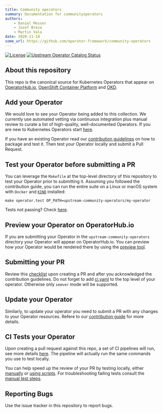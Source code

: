 ```yaml
---
title: Community operators
summary: Documentation for communityoperators
authors:
    - Daniel Messer
    - Jozef Breza
    - Martin Vala
date: 2020-11-18
some_url: https://github.com/operator-framework/community-operators
---
```


[![License](http://img.shields.io/:license-apache-blue.svg)](http://www.apache.org/licenses/LICENSE-2.0.html)
[![Upstream Operator Catalog Status](https://quay.io/repository/operator-framework/upstream-community-operators/status "Upstream Operator Catalog Status")](https://quay.io/repository/operator-framework/upstream-community-operators)

## About this repository

This repo is the canonical source for Kubernetes Operators that appear on [OperatorHub.io](https://operatorhub.io), [OpenShift Container Platform](https://openshift.com) and [OKD](https://okd.io).

## Add your Operator

We would love to see your Operator being added to this collection. We currently use automated vetting via continuous integration plus manual review to curate a list of high-quality, well-documented Operators. If you are new to Kubernetes Operators start [here](https://sdk.operatorframework.io/build/).

If you have an existing Operator read our [contribution guidelines](/contributing.md) on how to package and test it. Then test your Operator locally and submit a Pull Request.

## Test your Operator before submitting a PR

You can leverage the `Makefile` at the top-level directory of this repository to test your Operator prior to submitting it. Assuming you followed the contribution guide, you can run the entire suite on a Linux or macOS system with `Docker` and [`KIND`](https://github.com/kubernetes-sigs/kind) installed:

`make operator.test OP_PATH=upstream-community-operators/my-operator`

Tests not passing? Check [here](https://github.com/redhat-operator-ecosystem/operator-test-playbooks/blob/upstream-community/doc/upstream/README.md).

## Preview your Operator on OperatorHub.io

If you are submitting your Operator in the `upstream-community-operators` directory your Operator will appear on OperatorHub.io. You can preview how your Operator would be rendered there by using the [preview tool](https://operatorhub.io/preview).

## Submitting your PR

Review this [checklist](/pull_request_template.md) upon creating a PR and after you acknowledged the contribution guidelines.
Do not forget to add [ci.yaml](/operator-versioning.md) to the top level of your operator. Otherwise only `semver` mode will be supported.

## Update your Operator

Similarly, to update your operator you need to submit a PR with any changes to your Operator resources. Refere to our [contribution guide](docs/contributing.md#updating-your-existing-operator) for more details.

## CI Tests your Operator

Upon creating a pull request against this repo, a set of CI pipelines will run, see more details [here](/ci.md). The pipeline will actually run the same commands you use to test locally.

You can help speed up the review of your PR by testing locally, either [manually](/testing-operators.md) or [using scripts](/using-current-test-suite.md). For troubleshooting failing tests consult the [manual test steps](/testing-operators.md).

## Reporting Bugs

Use the issue tracker in this repository to report bugs.
